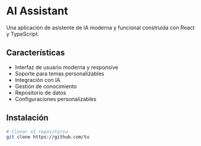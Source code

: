 # AI Assistant

Una aplicación de asistente de IA moderna y funcional construida con React y TypeScript.

## Características

- Interfaz de usuario moderna y responsive
- Soporte para temas personalizables
- Integración con IA
- Gestión de conocimiento
- Repositorio de datos
- Configuraciones personalizables

## Instalación

```bash
# Clonar el repositorio
git clone https://github.com/tu